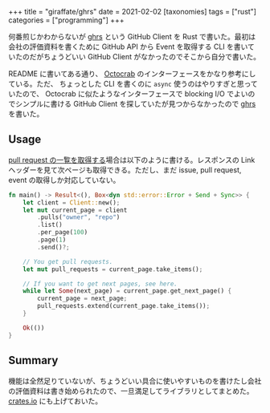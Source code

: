 +++
title = "giraffate/ghrs"
date = 2021-02-02
[taxonomies]
tags = ["rust"]
categories = ["programming"]
+++

何番煎じかわからないが [ghrs](https://github.com/giraffate/ghrs) という GitHub Client を Rust で書いた。最初は会社の評価資料を書くために GitHub API から Event を取得する CLI を書いていたのだがちょうどいい GitHub Client がなかったのでそこから自分で書いた。

README に書いてある通り、 [Octocrab](https://github.com/XAMPPRocky/octocrab) のインターフェースをかなり参考にしている。ただ、 ちょっとした CLI を書くのに `async` 使うのはやりすぎと思っていたので、 Octocrab に似たようなインターフェースで blocking I/O でよいのでシンプルに書ける GitHub Client を探していたが見つからなかったので [ghrs](https://github.com/giraffate/ghrs) を書いた。

## Usage
[pull request の一覧を取得する](https://docs.github.com/en/rest/reference/pulls#list-pull-requests)場合は以下のように書ける。レスポンスの Link ヘッダーを見て次ページも取得できる。ただし、まだ issue, pull request, event の取得しか対応していない。

```rust
fn main() -> Result<(), Box<dyn std::error::Error + Send + Sync>> {
    let client = Client::new();
    let mut current_page = client
        .pulls("owner", "repo")
        .list()
        .per_page(100)
        .page(1)
        .send()?;

    // You get pull requests.
    let mut pull_requests = current_page.take_items();

    // If you want to get next pages, see here.
    while let Some(next_page) = current_page.get_next_page() {
        current_page = next_page;
        pull_requests.extend(current_page.take_items());
    }

    Ok(())
}
```

## Summary
機能は全然足りていないが、ちょうどいい具合に使いやすいものを書けたし会社の評価資料は書き始められたので、一旦満足してライブラリとしてまとめた。 [crates.io](https://crates.io/crates/ghrs) にも上げておいた。
